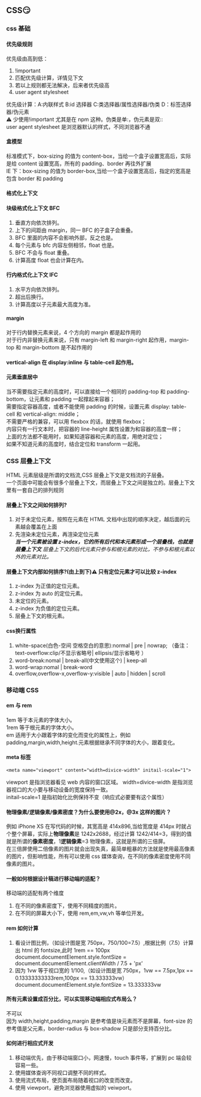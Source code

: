 ## CSS😏

### css 基础

#### 优先级规则

优先级由高到低：

1. !important
2. 匹配优先级计算，详情见下文
3. 若以上规则都无法解决，后来者优先级高
4. user agent stylesheet

优先级计算：A:内联样式 B:id 选择器 C:类选择器/属性选择器/伪类 D：标签选择器/伪元素  
⚠️ 少使用!important 尤其是在 npm 这种。伪类是单:，伪元素是双::  
user agent stylesheet 是浏览器默认的样式，不同浏览器不通

#### 盒模型

标准模式下，box-sizing 的值为 content-box，当给一个盒子设置宽高后，实际是给 content 设置宽高，所有的 padding、border 再往外扩展  
IE 下：box-sizing 的值为 border-box,当给一个盒子设置宽高后，指定的宽高是包含 border 和 padding

#### 格式化上下文

#### 块级格式化上下文 BFC

1. 垂直方向依次排列。
2. 上下的间距由 margin，同一 BFC 的子盒子会重叠。
3. BFC 里面的内容不会影响外部，反之也是。
4. 每个元素与 bfc 内容左侧相邻，float 也是。
5. BFC 不会与 float 重叠。
6. 计算高度 float 也会计算在内。

#### 行内格式化上下文 IFC

1. 水平方向依次排列。
2. 超出后换行。
3. 计算高度以子元素最大高度为准。

#### margin

对于行内替换元素来说，4 个方向的 margin 都是起作用的  
对于行内非替换元素来说，只有 margin-left 和 margin-right 起作用，margin-top 和 margin-bottom 是不起作用的

#### vertical-align 在 display:inline 与 table-cell 起作用。

#### 元素垂直居中

当不需要指定元素的高度时，可以直接给一个相同的 padding-top 和 padding-bottom，让元素和 padding 一起撑起来容器；  
需要指定容器高度，或者不能使用 padding 的时候，设置元素 display: table-cell 和 vertical-align: middle；  
不需要严格的兼容，可以用 flexbox 的话，就使用 flexbox；  
内容只有一行文本时，把容器的 line-height 属性设置为和容器的高度一样；  
上面的方法都不能用时，如果知道容器和元素的高度，用绝对定位；  
如果不知道元素的高度时，结合定位和 transform 一起用。

### CSS 层叠上下文

HTML 元素层级是所谓的文档流,CSS 层叠上下文是文档流的子层叠。  
一个页面中可能会有很多个层叠上下文，而层叠上下文之间是独立的。层叠上下文里有一套自己的排列规则

#### 层叠上下文之间如何排列?

1. 对于未定位元素，按照在元素在 HTML 文档中出现的顺序决定，越后面的元素越会覆盖在上面  
2. 先渲染未定位元素，再渲染定位元素  
**_当一个元素被设置 z-index，它的所有后代和本元素形成一个层叠栈，也就是层叠上下文_**
_层叠上下文的后代元素只参与和根元素的对比，不参与和根元素以外的元素对比。_

#### 层叠上下文内部如何排序?(由上到下)⚠️ 只有定位元素才可以比较 z-index

1. z-index 为正值的定位元素。  
2. z-index 为 auto 的定位元素。  
3. 未定位的元素。  
4. z-index 为负值的定位元素。  
5. 层叠上下文的根元素。

#### css换行属性
1. white-space(白色-空间  空格空白的意思):normal | pre | nowrap; （备注：text-overflow:clip/不显示省略号| ellipsis/显示省略号 ）  
2. word-break:nomal | break-all(中文使用这个) | keep-all   
3. word-wrap:nomal | break-word  
4. overflow,overflow-x,overflow-y:visible | auto | hidden | scroll   


### 移动端 CSS

#### em 与 rem

1em 等于本元素的字体大小。  
1rem 等于根元素的字体大小。  
em 适用于大小跟着字体的变化而变化的属性上，例如 padding,margin,width,height.元素根据继承不同字体的大小，跟着变化。

#### meta 标签

```
<meta name="viewport" content="width=divice-width" initail-scale="1">
```

viewport 是指浏览器看见 web 内容的窗口区域。
width=divice-width 是指浏览器视口的大小要与移动设备的宽度保持一致。  
initail-scale=1 是指初始化比例保持不变（响应式必要要有这个属性）

#### 物理像素/逻辑像素/像素密度？为什么要使用@2x，@3x 这样的图片？

例如 iPhone XS 在写代码的时候，其宽高是 414x896,当给宽度是 414px 时就占个整个屏幕，实际上**物理像素**是 1242x2688，经过计算 1242/414=3，得到的值就是所谓的**像素密度**，1**逻辑像素**=3 物理像素，这就是所谓的三倍屏。  
在三倍屏使用二倍像素的图片就会出现失真，最简单粗暴的方法就是使用最高像素的图片，但影响性能，所有可以使用 css 媒体查询，在不同的像素密度使用不同像素的图片。

#### 一般如何根据设计稿进行移动端的适配？

移动端的适配有两个维度

1. 在不同的像素密度下，使用不同精度的图片。
2. 在不同的屏幕大小下，使用 rem,em,vw,vh 等单位开发。

#### rem 如何计算

1. 看设计图比例，（如设计图是宽 750px，750/100=7.5）,根据比例（7.5）计算出 html 的 fontsize,此时 1rem == 100px  
   document.documentElement.style.fontSize = document.documentElement.clientWidth / 7.5 + 'px'
2. 因为 1vw 等于视口宽的 1/100,（如设计图是宽 750px，1vw == 7.5px,1px == 0.13333333333rem,100px == 13.333333vw）  
   document.documentElement.style.fontSize = 13.333333vw

#### 所有元素设置成百分比，可以实现移动端相应式布局么？

不可以  
因为 width,height,padding,margin 是参考值是块元素而不是屏幕，font-size 的参考值是父元素，border-radius 与 box-shadow 只是部分支持百分比。

#### 如何进行相应式开发

1. 移动端优先，由于移动端窗口小，网速慢，touch 事件等，扩展到 pc 端会较容易一些。
2. 使用媒体查询不同视口调整不同的样式。
3. 使用流式布局，使页面布局随着视口的改变而改变。
4. 使用 viewport，避免浏览器使用虚拟的 veiwport。
